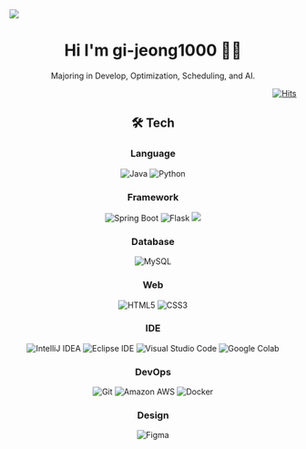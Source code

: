 
<div><img src="https://capsule-render.vercel.app/api?type=Venom&color=0:ccce99,100:7B6FFF&height=200&section=header&text=gi-jeong1000&fontSize=90" /></div>

<div align="center">
<h1 style="text-align:center"> Hi I'm gi-jeong1000 🙋‍♂️</h1>Majoring in Develop, Optimization, Scheduling, and AI.  




<!-- ## Front-end Stack 
<img src="https://img.shields.io/badge/HTML-E34F26?style=flat-square&logo=HTML5&logoColor=white"/>
  
## Back-end Stack 
<img src="https://img.shields.io/badge/Python-3766AB?style=flat-square&logo=Python&logoColor=white"/></a> -->

<div align="right">
  
[![Hits](https://hits.seeyoufarm.com/api/count/incr/badge.svg?url=https%3A%2F%2Fgithub.com%2Fseochan99&count_bg=%2394A09D&title_bg=%23555555&icon=&icon_color=%23E7E7E7&title=hits&edge_flat=false)](https://hits.seeyoufarm.com)
  
  </div>

## 🛠️ Tech
### Language
![Java](https://img.shields.io/badge/Java-007396.svg?&style=flat-square&logo=Java&logoColor=white)
![Python](https://img.shields.io/badge/Python-3776AB.svg?&style=flat-square&logo=Python&logoColor=white)

### Framework
![Spring Boot](https://img.shields.io/badge/Spring%20Boot-6DB33F.svg?&style=flat-square&logo=Spring%20Boot&logoColor=white)
![Flask](https://img.shields.io/badge/Flask-000000.svg?&style=flat-squaree&logo=Flask&logoColor=white)
<img src="https://img.shields.io/badge/Django-092E20?style=for-the-badge&logo=django&logoColor=white"/>

### Database  
![MySQL](https://img.shields.io/badge/MySQL-4479A1.svg?&style=flat-square&logo=MySQL&logoColor=white)
  
### Web
![HTML5](https://img.shields.io/badge/HTML5-E34F26.svg?&style=flat-square&logo=HTML5&logoColor=white)
![CSS3](https://img.shields.io/badge/CSS3-1572B6.svg?&style=flat-square&logo=CSS3&logoColor=white)

### IDE

![IntelliJ IDEA](https://img.shields.io/badge/IntelliJ%20IDEA-000000.svg?&style=flat-square&logo=IntelliJ%20IDEA&logoColor=white)
![Eclipse IDE](https://img.shields.io/badge/Eclipse%20IDE-2C2255.svg?&style=flat-square&logo=Eclipse%20IDE&logoColor=white)
![Visual Studio Code](https://img.shields.io/badge/Visual%20Studio%20Code-007ACC.svg?&style=flat-square&logo=Visual%20Studio%20Code&logoColor=white)
![Google Colab](https://img.shields.io/badge/Google%20Colab-F9AB00.svg?&style=flat-square&logo=Google%20Colab&logoColor=white)


### DevOps
  
![Git](https://img.shields.io/badge/Git-F05032.svg?&style=flat-square&logo=Git&logoColor=white)
![Amazon AWS](https://img.shields.io/badge/Amazon%20AWS-232F3E.svg?&style=flat-square&logo=Amazon%20AWS&logoColor=white)
![Docker](https://img.shields.io/badge/Docker-2496ED.svg?&style=flat-square&logo=Docker&logoColor=white)
  
### Design
![Figma](https://img.shields.io/badge/Figma-F24E1E.svg?&style=flat-square&logo=Figma&logoColor=white)
</div>

</div>
